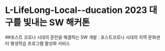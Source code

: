 # L-LifeLong-Local--ducation 2023 대구를 빛내는 SW 해커톤


##포스트 코로나 시대의 혼란을 해결하는 SW 개발 : 포스트코로나 시대의 지역 문화센터 평생학습 프로그램 활성화 서비스
